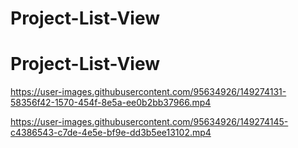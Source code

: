 # Project-List-View
# Project-List-View


https://user-images.githubusercontent.com/95634926/149274131-58356f42-1570-454f-8e5a-ee0b2bb37966.mp4



https://user-images.githubusercontent.com/95634926/149274145-c4386543-c7de-4e5e-bf9e-dd3b5ee13102.mp4

